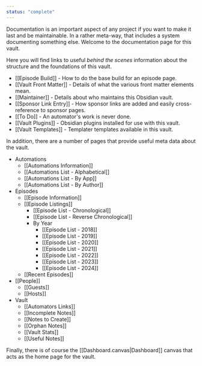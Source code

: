 ```yaml
---
status: "complete"
---
```

Documentation is an important aspect of any project if you want to make it last and be maintainable. In a rather meta-way, that includes a system documenting something else. Welcome to the documentation page for this vault.

Here you will find links to useful *behind the scenes* information about the structure and the foundations of this vault.

- [[Episode Build]] - How to do the base build for an episode page.
- [[Vault Front Matter]] - Details of what the various front matter elements mean.
- [[Maintainer]] - Details about who maintains this Obsidian vault.
- [[Sponsor Link Entry]] - How sponsor links are added and easily cross-reference to sponsor pages.
- [[To Do]] - An automator's work is never done.
- [[Vault Plugins]] - Obsidian plugins installed for use with this vault.
- [[Vault Templates]] - Templater templates available in this vault.

In addition, there are a number of pages that provide useful meta data about the vault.

- Automations
	- [[Automations Information]]
	- [[Automations List - Alphabetical]]
	- [[Automations List - By App]]
	- [[Automations List - By Author]]
- Episodes
	- [[Episode Information]]
	- [[Episode Listings]]
		- [[Episode List - Chronological]]
		- [[Episode List - Reverse Chronological]]
		- By Year
			- [[Episode List - 2018]]
			- [[Episode List - 2019]]
			- [[Episode List - 2020]]
			- [[Episode List - 2021]]
			- [[Episode List - 2022]]
			- [[Episode List - 2023]]
			- [[Episode List - 2024]]
	- [[Recent Episodes]]
- [[People]]
	- [[Guests]]
	- [[Hosts]]
- Vault
	- [[Automators Links]]
	- [[Incomplete Notes]]
	- [[Notes to Create]]
	- [[Orphan Notes]]
	- [[Vault Stats]]
	- [[Useful Notes]]

Finally, there is of course the [[Dashboard.canvas|Dashboard]] canvas that acts as the home page for the vault.